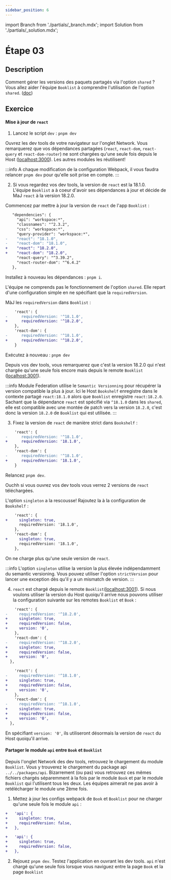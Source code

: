 ```yaml
---
sidebar_position: 6
---
```


import Branch from './partials/\_branch.mdx';
import Solution from './partials/\_solution.mdx';

# Étape 03

<Branch step="03" />

## Description

Comment gérer les versions des paquets partagés via l'option `shared` ? Vous allez aider l'équipe `Booklist` à comprendre l'utilisation de l'option `shared`. ([doc](https://webpack.js.org/plugins/module-federation-plugin/#sharing-hints))

## Exercice

#### Mise à jour de `react`

1. Lancez le script `dev` : `pnpm dev`

Ouvrez les dev tools de votre navigateur sur l'onglet Network. Vous remarquerez que vos dépendances partagées (`react`, `react-dom`, `react-query` et `react-dom-router`) ne sont chargées qu'une seule fois depuis le Host ([localhost:3000](http://localhost:3000)). Les autres modules les réutilisent!

:::info
A chaque modification de la configuration Webpack, il vous faudra relancer `pnpm dev` pour qu'elle soit prise en compte.
:::

2. Si vous regardez vos dev tools, la version de `react` est la 18.1.0.  
   L'équipe `Booklist` a à coeur d'avoir ses dépendances à jour et décide de MaJ `react` à la version 18.2.0.

Commencez par mettre à jour la version de `react` de l'app `Booklist` :

```diff title="apps/booklist/package.json"
   "dependencies": {
     "api": "workspace:*",
     "classnames": "^2.3.2",
     "css": "workspace:*",
     "query-provider": "workspace:*",
-    "react": "18.1.0",
-    "react-dom": "18.1.0",
+    "react": "18.2.0",
+    "react-dom": "18.2.0",
     "react-query": "^3.39.2",
     "react-router-dom": "^6.4.2"
   },
```

Installez à nouveau les dépendances : `pnpm i`.

L'équipe ne comprends pas le fonctionnement de l'option `shared`. Elle repart d'une configuration simple en ne spécifiant que la `requiredVersion`.

MàJ les `requiredVersion` dans `Booklist` :

```diff title="apps/booklist/webpack.config.js"
    'react': {
-      requiredVersion: '^18.1.0',
+      requiredVersion: '^18.2.0',
    },
    'react-dom': {
-      requiredVersion: '^18.1.0',
+      requiredVersion: '^18.2.0',
    }
```

Exécutez à nouveau : `pnpm dev`

Depuis vos dev tools, vous remarquerez que c'est la version 18.2.0 qui n'est chargée qu'une seule fois encore mais depuis le remote `Booklist` ([localhost:3001](http://localhost:3001)).

:::info
Module Federation utilise le `Semantic Versionning` pour récupérer la version compatible la plus à jour. Ici le Host `Bookshelf` enregistre dans le contexte partagé `react:18.1.0` alors que `Booklist` enregistre `react:18.2.0`. Sachant que la dépendance `react` est spécifié via `^18.1.0` dans les `shared`, elle est compatible avec une montée de patch vers la version `18.2.0`, c'est donc la version `18.2.0` de `Booklist` qui est utilisée.
:::

3. Fixez la version de `react` de manière strict dans `Bookshelf` :

```diff title="apps/bookshelf/webpack.config.js"
    'react': {
-      requiredVersion: '^18.1.0',
+      requiredVersion: '18.1.0',
    },
    'react-dom': {
-      requiredVersion: '^18.1.0',
+      requiredVersion: '18.1.0',
    }
```

Relancez `pnpm dev`.

Ouchh si vous ouvrez vos dev tools vous verrez 2 versions de `react` téléchargées.

L'option `singleton` a la rescousse! Rajoutez la à la configuration de `Bookshelf` :

```diff title="apps/bookshelf/webpack.config.js"
    'react': {
+     singleton: true,
      requiredVersion: '18.1.0',
    },
    'react-dom': {
+     singleton: true,
      requiredVersion: '18.1.0',
    },
```

On ne charge plus qu'une seule version de `react`.

:::info
L'option `singleton` utilise la version la plus élevée indépendamment du semantic versioning. Vous pouvez utiliser l'option `strictVersion` pour lancer une exception dès qu'il y a un mismatch de version.
:::

4. `react` est chargé depuis le remote `Booklist`([localhost:3001](http://localhost:3001)). Si nous voulons utiliser la version du Host quoiqu'il arrive nous pouvons utiliser la configuration suivante sur les remotes `Booklist` et `Book` :

```diff title="apps/booklist/webpack.config.js"
    'react': {
-     requiredVersion: '^18.2.0',
+     singleton: true,
+     requiredVersion: false,
+     version: '0',
    },
    'react-dom': {
-     requiredVersion: '^18.2.0',
+     singleton: true,
+     requiredVersion: false,
+     version: '0',
  },
```

```diff title="apps/book/webpack.config.js"
    'react': {
-     requiredVersion: '^18.1.0',
+     singleton: true,
+     requiredVersion: false,
+     version: '0',
    },
    'react-dom': {
-     requiredVersion: '^18.1.0',
+     singleton: true,
+     requiredVersion: false,
+     version: '0',
  },
```

En spécifiant `version: '0'`, ils utiliseront désormais la version de `react` du Host quoiqu'il arrive.

#### Partager le module `api` entre `Book` et `Booklist`

Depuis l'onglet Network des dev tools, retrouvez le chargement du module `Booklist`. Vous y trouverez le chargement du package api ` ../../packages/api`. Bizarrement (ou pas) vous retrouvez ces mêmes fichiers chargés séparemment à la fois par le module `Book` et par le module `Booklist` qui l'utilisent tous les deux. Les équipes aimerait ne pas avoir à retélécharger le module une 2ème fois.

1. Mettez à jour les configs webpack de `Book` et `Booklist` pour ne charger qu'une seule fois le module `api` :

```diff title="apps/booklist/webpack.config.js"
+   'api': {
+     singleton: true,
+     requiredVersion: false,
+   },
```

```diff title="apps/book/webpack.config.js"
+   'api': {
+     singleton: true,
+     requiredVersion: false,
+   },
```

2. Rejouez `pnpm dev`. Testez l'application en ouvrant les dev tools. `api` n'est chargé qu'une seule fois lorsque vous naviguez entre la page `Book` et la page `Booklist`

<Solution step="03" />
